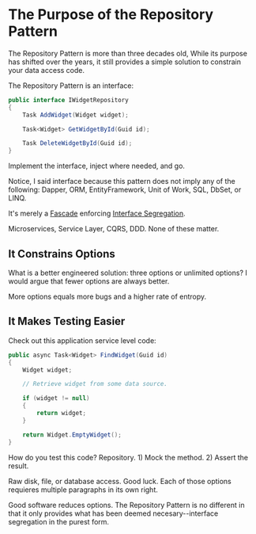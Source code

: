 # The Purpose of the Repository Pattern

The Repository Pattern is more than three decades old, While its purpose has shifted over the years, it still provides a simple solution to constrain your data access code.

The Repository Pattern is an interface:

```csharp
public interface IWidgetRepository
{
    Task AddWidget(Widget widget);

    Task<Widget> GetWidgetById(Guid id);

    Task DeleteWidgetById(Guid id);
}
```

Implement the interface, inject where needed, and go.

Notice, I said interface because this pattern does not imply any of the following: Dapper, ORM, EntityFramework, Unit of Work, SQL, DbSet, or LINQ.

It's merely a [Fascade](https://en.wikipedia.org/wiki/Facade_pattern) enforcing [Interface Segregation](https://en.wikipedia.org/wiki/Interface_segregation_principle).

Microservices, Service Layer, CQRS, DDD. None of these matter.

## It Constrains Options

What is a better engineered solution: three options or unlimited options? I would argue that fewer options are always better.

More options equals more bugs and a higher rate of entropy.

## It Makes Testing Easier

Check out this application service level code:

```csharp
public async Task<Widget> FindWidget(Guid id)
{
    Widget widget;

    // Retrieve widget from some data source.

    if (widget != null)
    {
        return widget;
    }

    return Widget.EmptyWidget();
}
```

How do you test this code? Repository. 1) Mock the method. 2) Assert the result.

Raw disk, file, or database access. Good luck. Each of those options requieres multiple paragraphs in its own right.

Good software reduces options. The Repository Pattern is no different in that it only provides what has been deemed necesary--interface segregation in the purest form.
